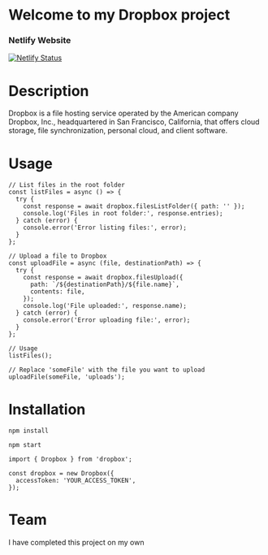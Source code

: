 # Welcome to my Dropbox project

### Netlify Website
[![Netlify Status](https://api.netlify.com/api/v1/badges/82a99237-18c4-48fd-8aa3-e53d6f1b4b11/deploy-status)](https://app.netlify.com/sites/genuine-panda-2673f4/deploys)

# Description

Dropbox is a file hosting service operated by the American company Dropbox, Inc., headquartered in San Francisco, California, that offers cloud storage, file synchronization, personal cloud, and client software.

# Usage

```commandline
// List files in the root folder
const listFiles = async () => {
  try {
    const response = await dropbox.filesListFolder({ path: '' });
    console.log('Files in root folder:', response.entries);
  } catch (error) {
    console.error('Error listing files:', error);
  }
};

// Upload a file to Dropbox
const uploadFile = async (file, destinationPath) => {
  try {
    const response = await dropbox.filesUpload({
      path: `/${destinationPath}/${file.name}`,
      contents: file,
    });
    console.log('File uploaded:', response.name);
  } catch (error) {
    console.error('Error uploading file:', error);
  }
};

// Usage
listFiles();

// Replace 'someFile' with the file you want to upload
uploadFile(someFile, 'uploads');

```

# Installation

```commandline
npm install 
``````
```commandline
npm start 
```

```commandline
import { Dropbox } from 'dropbox';
```
```commandline
const dropbox = new Dropbox({
  accessToken: 'YOUR_ACCESS_TOKEN',
});
```
# Team

I have completed this project on my own 
